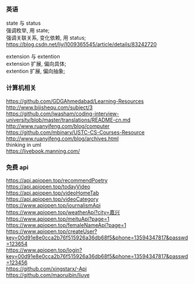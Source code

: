 ### 英语  
state 与 status  
强调枚举, 用 state;  
强调关联关系, 变化依赖, 用 status;  
https://blog.csdn.net/liyi1009365545/article/details/83242720  


extension 与 extention    
extension 扩展, 偏向具体;  
extention 扩展, 偏向抽象;  


### 计算机相关  
https://github.com/GDGAhmedabad/Learning-Resources  
http://www.bijishequ.com/subject/3  
https://github.com/jwasham/coding-interview-university/blob/master/translations/README-cn.md    
http://www.ruanyifeng.com/blog/computer  
https://github.com/mbinary/USTC-CS-Courses-Resource  
http://www.ruanyifeng.com/blog/archives.html  
thinking in uml  
https://livebook.manning.com/  

### 免费 api  
https://api.apiopen.top/recommendPoetry  
https://api.apiopen.top/todayVideo  
https://api.apiopen.top/videoHomeTab  
https://api.apiopen.top/videoCategory  
https://www.apiopen.top/journalismApi  
https://www.apiopen.top/weatherApi?city=嘉兴  
https://www.apiopen.top/meituApi?page=1  
https://www.apiopen.top/femaleNameApi?page=1  
https://www.apiopen.top/createUser?key=00d91e8e0cca2b76f515926a36db68f5&phone=13594347817&passwd=123654  
https://www.apiopen.top/login?key=00d91e8e0cca2b76f515926a36db68f5&phone=13594347817&passwd=123456  
https://github.com/xingstarx/-Api  
https://github.com/maoruibin/liuye  


